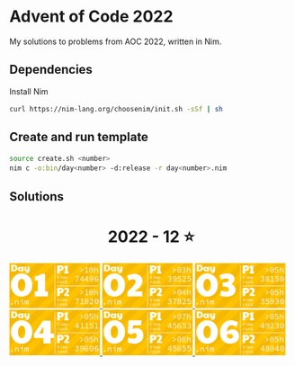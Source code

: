 # Advent of Code 2022

My solutions to problems from AOC 2022, written in Nim.

## Dependencies

Install Nim
```sh
curl https://nim-lang.org/choosenim/init.sh -sSf | sh
```

## Create and run template

```sh
source create.sh <number>
nim c -o:bin/day<number> -d:release -r day<number>.nim
```

## Solutions
<!-- AOC TILES BEGIN -->
<h1 align="center">
  2022 - 12 ⭐
</h1>
<a href="day01/day01_v2.nim">
  <img src="tiles/2022/01.png" width="161px">
</a>
<a href="day02/day02_v2.nim">
  <img src="tiles/2022/02.png" width="161px">
</a>
<a href="day03/day03.nim">
  <img src="tiles/2022/03.png" width="161px">
</a>
<a href="day04/day04.nim">
  <img src="tiles/2022/04.png" width="161px">
</a>
<a href="day05/day05.nim">
  <img src="tiles/2022/05.png" width="161px">
</a>
<a href="day06/day06.nim">
  <img src="tiles/2022/06.png" width="161px">
</a>
<!-- AOC TILES END -->